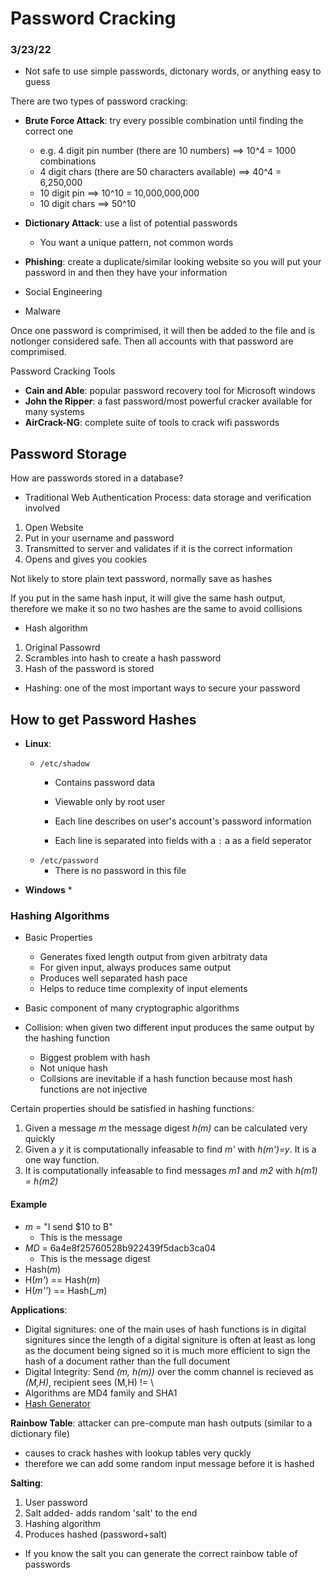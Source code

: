 
# Password Cracking
### 3/23/22

* Not safe to use simple passwords, dictonary words, or anything easy to guess

There are two types of password cracking:

* **Brute Force Attack**: try every possible combination until finding the correct one 
  * e.g. 4 digit pin number (there are 10 numbers) ==> 10^4 = 1000 combinations
  * 4 digit chars (there are 50 characters available) ==> 40^4 = 6,250,000
  * 10 digit pin ==> 10^10 = 10,000,000,000
  * 10 digit chars ==> 50^10
 
* **Dictionary Attack**: use a list of potential passwords 
  * You want a unique pattern, not common words
* **Phishing**: create a duplicate/similar looking website so you will put your password in and then they have your information
* Social Engineering
* Malware

Once one password is comprimised, it will then be added to the file and is notlonger considered safe. Then all accounts with that password are comprimised.

Password Cracking Tools
* **Cain and Able**: popular password recovery tool for Microsoft windows
* **John the Ripper**: a fast password/most powerful cracker available for many systems
* **AirCrack-NG**: complete suite of tools to crack wifi passwords

## Password Storage

How are passwords stored in a database?
* Traditional Web Authentication Process: data storage and verification involved
1. Open Website
2. Put in your username and password
3. Transmitted to server and validates if it is the correct information
4. Opens and gives you cookies

Not likely to store plain text password, normally save as hashes

If you put in the same hash input, it will give the same hash output, therefore we make it so no two hashes are the same to avoid collisions

* Hash algorithm

1. Original Passowrd
2. Scrambles into hash to create a hash password
3. Hash of the password is stored

* Hashing: one of the most important ways to secure your password

## How to get Password Hashes
* **Linux**:
  * `/etc/shadow`
    * Contains password data 
      
    * Viewable only by root user
    * Each line describes on user's account's password information
    * Each line is separated into fields with a `:` a as a field seperator
  * `/etc/password`
    * There is no password in this file

* **Windows**
  * 

### Hashing Algorithms
* Basic Properties
  * Generates fixed length output from given arbitraty data
  * For given input, always produces same output
  * Produces well separated hash pace
  * Helps to reduce time complexity of input elements

* Basic component of many cryptographic algorithms

* Collision: when given two different input produces the same output by the hashing function
  * Biggest problem with hash
  * Not unique hash
  * Collsions are inevitable if a hash function because most hash functions are not injective

Certain properties should be satisfied in hashing functions:
1. Given a message _m_ the message digest _h(m)_ can be calculated very quickly
2. Given a _y_ it is computationally infeasable to find *m'* with *h(m')=y*. It is a one way function.
3. It is computationally infeasable to find messages *m1* and *m2* with *h(m1) = h(m2)*

#### Example
* _m_ = "I send $10 to B"
  * This is the message
* _MD_ = 6a4e8f25760528b922439f5dacb3ca04
  * This is the message digest 
* Hash(_m_)
* H(_m'_) == Hash(_m_)
* H(_m''_) == Hash(__m_)

**Applications**:
* Digital signitures: one of the main uses of hash functions is in digital signitures since the length of a digital signiture is often at least as long as the document being signed so it is much more efficient to sign the hash of a document rather than the full document
* Digital Integrity: Send *(m, h(m))* over the comm channel is recieved as _(M,H)_, recipient sees (M,H) != \\
 * Algorithms are MD4 family and SHA1 
 * [Hash Generator](https://www.md5hashgenerator.com/)

**Rainbow Table**: attacker can pre-compute man hash outputs (similar to a dictionary file)
* causes to crack hashes with lookup tables very quckly
* therefore we can add some random input message before it is hashed

**Salting**:
1. User password
2. Salt added- adds random 'salt' to the end
3. Hashing algorithm
4. Produces hashed (password+salt)
* If you know the salt you can generate the correct rainbow table of passwords
 






















